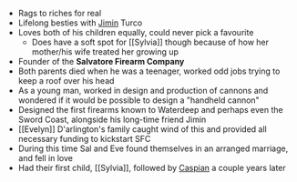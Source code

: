 - Rags to riches for real
- Lifelong besties with [Jimin](NPCs/Living/Jimin.md) Turco
- Loves both of his children equally, could never pick a favourite
	- Does have a soft spot for [[Sylvia]] though because of how her mother/his wife treated her growing up
- Founder of the **Salvatore Firearm Company** 
- Both parents died when he was a teenager, worked odd jobs trying to keep a roof over his head
- As a young man, worked in design and production of cannons and wondered if it would be possible to design a "handheld cannon"
- Designed the first firearms known to Waterdeep and perhaps even the Sword Coast, alongside his long-time friend Jimin
- [[Evelyn]] D'arlington's family caught wind of this and provided all necessary funding to kickstart SFC
- During this time Sal and Eve found themselves in an arranged marriage, and fell in love
- Had their first child, [[Sylvia]], followed by [Caspian](NPCs/Living/Caspian.md) a couple years later